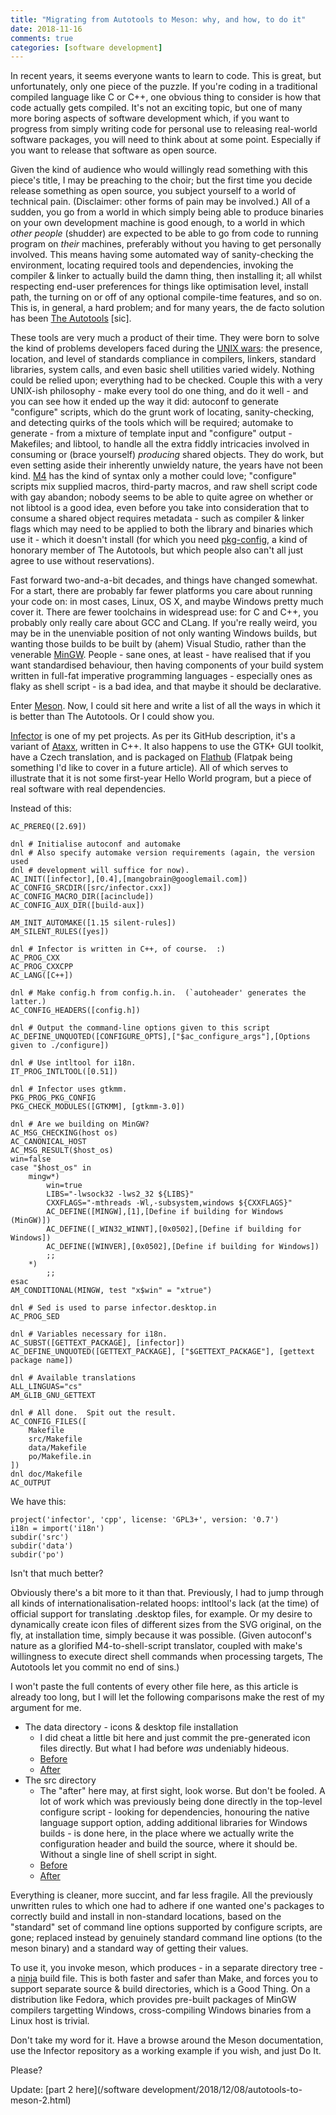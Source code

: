 ```yaml
---
title: "Migrating from Autotools to Meson: why, and how, to do it"
date: 2018-11-16
comments: true
categories: [software development]
---
```

In recent years, it seems everyone wants to learn to code. This is great, but
unfortunately, only one piece of the puzzle. If you're coding in a
traditional compiled language like C or C++, one obvious thing to consider is
how that code actually gets compiled. It's not an exciting topic, but one of
many more boring aspects of software development which, if you want to progress
from simply writing code for personal use to releasing real-world software
packages, you will need to think about at some point. Especially if you want
to release that software as open source.

Given the kind of audience who would willingly read something with this piece's
title, I may be preaching to the choir; but the first time you decide
release something as open source, you subject yourself to a world of technical
pain. (Disclaimer: other forms of pain may be involved.) All of a sudden, you
go from a world in which simply being able to produce binaries on your own
development machine is good enough, to a world in which *other people*
(shudder) are expected to be able to go from code to running program on *their*
machines, preferably without you having to get personally involved. This means
having some automated way of sanity-checking the environment, locating required
tools and dependencies, invoking the compiler & linker to actually build the
damn thing, then installing it; all whilst respecting end-user preferences for
things like optimisation level, install path, the turning on or off of any
optional compile-time features, and so on. This is, in general, a hard problem;
and for many years, the de facto solution has been [The Autotools](https://www.gnu.org/software/automake/manual/automake.html#Autotools-Introduction)
\[sic\].

These tools are very much a product of their time. They were born to solve
the kind of problems developers faced during the [UNIX wars](https://en.wikipedia.org/wiki/Unix_wars):
the presence, location, and level of
standards compliance in compilers, linkers, standard libraries, system calls,
and even basic shell utilities varied widely. Nothing could be relied upon;
everything had to be checked. Couple this with a very UNIX-ish philosophy -
make every tool do one thing, and do it well - and you can see how it ended up
the way it did: autoconf to generate "configure" scripts, which do the grunt
work of locating, sanity-checking, and detecting quirks of the tools which will
be required; automake to generate - from a mixture of template input and
"configure" output - Makefiles; and libtool, to handle all the extra fiddly
intricacies involved in consuming or (brace yourself) *producing* shared
objects. They do work, but even setting aside their inherently unwieldy nature,
the years have not been kind. [M4](https://www.gnu.org/software/m4/m4.html) has
the kind of syntax only a mother could love; "configure" scripts mix supplied
macros, third-party macros, and raw shell script code with gay abandon; nobody
seems to be able to quite agree on whether or not libtool is a good idea, even
before you take into consideration that to consume a shared object requires
metadata - such as compiler & linker flags which may need to be applied to both
the library and binaries which use it - which it doesn't install (for which
you need [pkg-config](https://www.freedesktop.org/wiki/Software/pkg-config/),
a kind of honorary member of The Autotools, but which people also can't all
just agree to use without reservations).

Fast forward two-and-a-bit decades, and things have changed somewhat. For a
start, there are probably far fewer platforms you care about running your code
on: in most cases, Linux, OS X, and maybe Windows pretty much cover it. There
are fewer toolchains in widespread use: for C and C++, you probably only really
care about GCC and CLang. If you're really weird, you may be in the unenviable
position of not only wanting Windows builds, but wanting those builds to be
built by (ahem) Visual Studio, rather than the venerable
[MinGW](http://www.mingw.org/). People - sane ones, at least - have realised
that if you want standardised behaviour, then having components of your build
system written in full-fat imperative programming languages - especially ones
as flaky as shell script - is a bad idea, and that maybe it should be
declarative.

Enter [Meson](https://mesonbuild.com/). Now, I could sit here and write a list
of all the ways in which it is better than The Autotools. Or I could show you.

[Infector](https://github.com/mangobrain/Infector) is one of my pet projects.
As per its GitHub description, it's a variant of [Ataxx](https://en.wikipedia.org/wiki/Ataxx),
written in C++. It also happens to use the GTK+ GUI toolkit, have a Czech
translation, and is packaged on [Flathub](https://flathub.org/apps/details/uk.co.mangobrain.Infector)
(Flatpak being something I'd like to cover in a future article). All of which
serves to illustrate that it is not some first-year Hello World program, but a
piece of real software with real dependencies.

Instead of this:

```shell
AC_PREREQ([2.69])

dnl # Initialise autoconf and automake
dnl # Also specify automake version requirements (again, the version used
dnl # development will suffice for now).
AC_INIT([infector],[0.4],[mangobrain@googlemail.com])
AC_CONFIG_SRCDIR([src/infector.cxx])
AC_CONFIG_MACRO_DIR([acinclude])
AC_CONFIG_AUX_DIR([build-aux])

AM_INIT_AUTOMAKE([1.15 silent-rules])
AM_SILENT_RULES([yes])

dnl # Infector is written in C++, of course.  :)
AC_PROG_CXX
AC_PROG_CXXCPP
AC_LANG([C++])

dnl # Make config.h from config.h.in.  (`autoheader' generates the latter.)
AC_CONFIG_HEADERS([config.h])

dnl # Output the command-line options given to this script
AC_DEFINE_UNQUOTED([CONFIGURE_OPTS],["$ac_configure_args"],[Options given to ./configure])

dnl # Use intltool for i18n.
IT_PROG_INTLTOOL([0.51])

dnl # Infector uses gtkmm.
PKG_PROG_PKG_CONFIG
PKG_CHECK_MODULES([GTKMM], [gtkmm-3.0])

dnl # Are we building on MinGW?
AC_MSG_CHECKING(host os)
AC_CANONICAL_HOST
AC_MSG_RESULT($host_os)
win=false
case "$host_os" in
	mingw*)
		win=true
		LIBS="-lwsock32 -lws2_32 ${LIBS}"
		CXXFLAGS="-mthreads -Wl,-subsystem,windows ${CXXFLAGS}"
		AC_DEFINE([MINGW],[1],[Define if building for Windows (MinGW)])
		AC_DEFINE([_WIN32_WINNT],[0x0502],[Define if building for Windows])
		AC_DEFINE([WINVER],[0x0502],[Define if building for Windows])
		;;
	*)
		;;
esac
AM_CONDITIONAL(MINGW, test "x$win" = "xtrue")

dnl # Sed is used to parse infector.desktop.in
AC_PROG_SED

dnl # Variables necessary for i18n.
AC_SUBST([GETTEXT_PACKAGE], [infector])
AC_DEFINE_UNQUOTED([GETTEXT_PACKAGE], ["$GETTEXT_PACKAGE"], [gettext package name])

dnl # Available translations
ALL_LINGUAS="cs"
AM_GLIB_GNU_GETTEXT

dnl # All done.  Spit out the result.
AC_CONFIG_FILES([
	Makefile
	src/Makefile
	data/Makefile
	po/Makefile.in
])
dnl	doc/Makefile
AC_OUTPUT
```

We have this:
```
project('infector', 'cpp', license: 'GPL3+', version: '0.7')
i18n = import('i18n')
subdir('src')
subdir('data')
subdir('po')
```

Isn't that much better?

Obviously there's a bit more to it than that. Previously, I had to jump through
all kinds of internationalisation-related hoops: intltool's lack (at the time)
of official support for translating .desktop files, for example. Or my desire
to dynamically create icon files of different sizes from the SVG original, on
the fly, at installation time, simply because it was possible. (Given
autoconf's nature as a glorified M4-to-shell-script translator, coupled with
make's willingness to execute direct shell commands when processing targets,
The Autotools let you commit no end of sins.)

I won't paste the full contents of every other file here, as this article is
already too long, but I will let the following comparisons make the rest of my
argument for me.

- The data directory - icons & desktop file installation
  - I did cheat a little bit here and just commit the pre-generated icon files
    directly. But what I had before *was* undeniably hideous.
  - [Before](https://github.com/mangobrain/Infector/blob/8949b6431c789928496e16341f2cd097b0d5db22/data/Makefile.am)
  - [After](https://github.com/mangobrain/Infector/blob/925390c40ac5c6eba243c008b3c324523450af04/data/meson.build)
- The src directory
  - The "after" here may, at first sight, look worse. But don't be fooled.
    A lot of work which was previously being done directly in the top-level
    configure script - looking for dependencies, honouring the native language
    support option, adding additional libraries for Windows builds - is done
    here, in the place where we actually write the configuration header and
    build the source, where it should be. Without a single line of shell script
    in sight.
  - [Before](https://github.com/mangobrain/Infector/blob/8949b6431c789928496e16341f2cd097b0d5db22/src/Makefile.am)
  - [After](https://github.com/mangobrain/Infector/blob/925390c40ac5c6eba243c008b3c324523450af04/src/meson.build)

Everything is cleaner, more succint, and far less fragile. All the previously
unwritten rules to which one had to adhere if one wanted one's packages to
correctly build and install in non-standard locations, based on the "standard"
set of command line options supported by configure scripts, are gone; replaced
instead by genuinely standard command line options (to the meson binary) and
a standard way of getting their values.

To use it, you invoke meson, which produces - in a separate directory tree -
a [ninja](https://ninja-build.org/) build file. This is both faster and safer
than Make, and forces you to support separate source & build directories, which
is a Good Thing. On a distribution like Fedora, which provides pre-built
packages of MinGW compilers targetting Windows, cross-compiling Windows
binaries from a Linux host is trivial.

Don't take my word for it. Have a browse around the Meson documentation, use
the Infector repository as a working example if you wish, and just Do It.

Please?

Update: [part 2 here](/software development/2018/12/08/autotools-to-meson-2.html)
